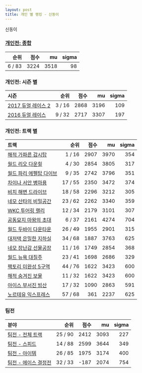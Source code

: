```yaml
---
layout: post
title: 개인 별 랭킹 - 신동이
---
```


신동이

### [개인전: 종합](../singles-full)

| 순위 | 점수 | mu | sigma |
|---:|---:|---:|---:|
| 6 / 83 | 3224 | 3518 | 98 |

### 개인전: 시즌 별

| 시즌 | 순위 | 점수 | mu | sigma |
|:---|---:|---:|---:|---:|
| [2017 듀얼 레이스 2](../s2017_1) | 3 / 16 | 2868 | 3196 | 109 |
| [2016 듀얼 레이스](../s2016_1) | 9 / 32 | 2717 | 3307 | 197 |

### 개인전: 트랙 별

| 트랙 | 순위 | 점수 | mu | sigma |
|:---|---:|---:|---:|---:|
| [해적 가파른 감시탑](../gamshi) | 1 / 16 | 2907 | 3970 | 354 |
| [월드 리오 다운힐](../rio) | 4 / 30 | 2854 | 3805 | 317 |
| [월드 파리 에펠탑 다이브](../eifel) | 9 / 35 | 2742 | 3796 | 351 |
| [차이나 서안 병마용](../byeongma) | 17 / 55 | 2350 | 3472 | 374 |
| [비치 해변 드라이브](../haebyun) | 18 / 58 | 2296 | 3212 | 305 |
| [네모 산타의 비밀공간](../santa) | 23 / 62 | 2262 | 3340 | 359 |
| [WKC 투어링 랠리](../rally) | 12 / 34 | 2179 | 3101 | 307 |
| [공동묘지 마왕의 초대](../mawang) | 6 / 37 | 2161 | 4274 | 704 |
| [월드 두바이 다운타운](../dubai) | 26 / 49 | 1955 | 2901 | 315 |
| [대저택 은밀한 지하실](../jeotaek) | 34 / 68 | 1887 | 3763 | 625 |
| [네모 장난감 선물공장](../present) | 11 / 16 | 1749 | 2854 | 368 |
| [월드 뉴욕 대질주](../newyork) | 23 / 41 | 1698 | 2686 | 329 |
| [팩토리 미완성 5구역](../district5) | 44 / 76 | 1622 | 3423 | 600 |
| [해적 숨겨진 보물](../haesumbo) | 11 / 32 | 1622 | 3423 | 600 |
| [아이스 부서진 빙산](../boobing) | 17 / 32 | 1090 | 2863 | 591 |
| [노르테유 익스프레스](../noex) | 57 / 68 | 361 | 2237 | 625 |

### 팀전

| 분야 | 순위 | 점수 | mu | sigma |
|:---|---:|---:|---:|---:|
| [팀전 - 전체 트랙](../team-full) | 25 / 90 | 2412 | 3093 | 227 |
| [팀전 - 스피드](../team-speed) | 14 / 88 | 2599 | 3644 | 349 |
| [팀전 - 아이템](../team-item) | 26 / 85 | 1975 | 3174 | 400 |
| [팀전 - 에이스 결정전](../team-ace) | 32 / 33 | -187 | 2074 | 754 |
